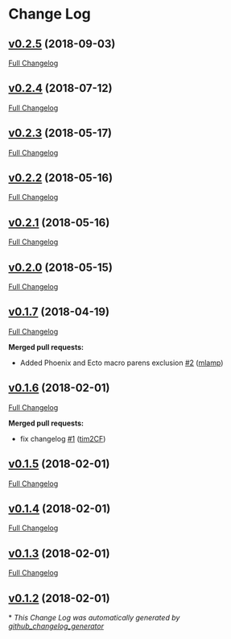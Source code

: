 # Change Log

## [v0.2.5](https://github.com/tim2CF/boilex/tree/v0.2.5) (2018-09-03)
[Full Changelog](https://github.com/tim2CF/boilex/compare/v0.2.4...v0.2.5)

## [v0.2.4](https://github.com/tim2CF/boilex/tree/v0.2.4) (2018-07-12)
[Full Changelog](https://github.com/tim2CF/boilex/compare/v0.2.3...v0.2.4)

## [v0.2.3](https://github.com/tim2CF/boilex/tree/v0.2.3) (2018-05-17)
[Full Changelog](https://github.com/tim2CF/boilex/compare/v0.2.2...v0.2.3)

## [v0.2.2](https://github.com/tim2CF/boilex/tree/v0.2.2) (2018-05-16)
[Full Changelog](https://github.com/tim2CF/boilex/compare/v0.2.1...v0.2.2)

## [v0.2.1](https://github.com/tim2CF/boilex/tree/v0.2.1) (2018-05-16)
[Full Changelog](https://github.com/tim2CF/boilex/compare/v0.2.0...v0.2.1)

## [v0.2.0](https://github.com/tim2CF/boilex/tree/v0.2.0) (2018-05-15)
[Full Changelog](https://github.com/tim2CF/boilex/compare/v0.1.7...v0.2.0)

## [v0.1.7](https://github.com/tim2CF/boilex/tree/v0.1.7) (2018-04-19)
[Full Changelog](https://github.com/tim2CF/boilex/compare/v0.1.6...v0.1.7)

**Merged pull requests:**

- Added Phoenix and Ecto macro parens exclusion [\#2](https://github.com/tim2CF/boilex/pull/2) ([mlamp](https://github.com/mlamp))

## [v0.1.6](https://github.com/tim2CF/boilex/tree/v0.1.6) (2018-02-01)
[Full Changelog](https://github.com/tim2CF/boilex/compare/v0.1.5...v0.1.6)

**Merged pull requests:**

- fix changelog [\#1](https://github.com/tim2CF/boilex/pull/1) ([tim2CF](https://github.com/tim2CF))

## [v0.1.5](https://github.com/tim2CF/boilex/tree/v0.1.5) (2018-02-01)
[Full Changelog](https://github.com/tim2CF/boilex/compare/v0.1.4...v0.1.5)

## [v0.1.4](https://github.com/tim2CF/boilex/tree/v0.1.4) (2018-02-01)
[Full Changelog](https://github.com/tim2CF/boilex/compare/v0.1.3...v0.1.4)

## [v0.1.3](https://github.com/tim2CF/boilex/tree/v0.1.3) (2018-02-01)
[Full Changelog](https://github.com/tim2CF/boilex/compare/v0.1.2...v0.1.3)

## [v0.1.2](https://github.com/tim2CF/boilex/tree/v0.1.2) (2018-02-01)


\* *This Change Log was automatically generated by [github_changelog_generator](https://github.com/skywinder/Github-Changelog-Generator)*